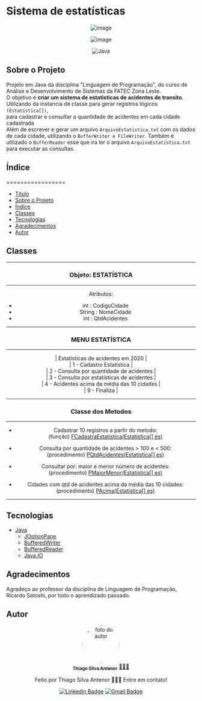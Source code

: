 # Sistema de estatísticas

<div align="center">
  
![image](https://github.com/thiagosilvaantenor/Sistema_de_transito/assets/99970279/8ecaf147-1984-43da-99ec-345a28850773)

![image](https://github.com/thiagosilvaantenor/Sistema_de_transito/assets/99970279/8246ddff-ce1f-4dd3-abf9-f562d9800c42)

![Java](https://img.shields.io/badge/java-%23ED8B00.svg?style=for-the-badge&logo=openjdk&logoColor=white)
</div>
  
## Sobre o Projeto
Projeto em Java da disciplina "Linguagem de Programação", do curso de Análise e Desenvolvimento de Sistemas da FATEC Zona Leste.<br>
O objetivo é **criar um sistema de estatisticas de acidentes de transito**.<br> Utilizando da instancia de classe para gerar registros lógicos `(Estatística[])`,<br>para cadastrar e consultar a quantidade de acidentes em cada cidade cadastrada
<br>Além de escrever e gerar um arquivo `ArquivoEstatistica.txt` com os dados de cada cidade, utilizando o `BufferWriter e FileWriter`. Também é utilizado o `BufferReader` esse que ira ler o arquivo `ArquivoEstatistica.txt` para executar as consultas. 

## Índice
=================
<!--ts-->
* [Título](#sistema-de-estatísticas)
* [Sobre o Projeto](#sobre-o-projeto)
* [Índice](#índice)
* [Classes](#classes)
* [Tecnologias](#tecnologias)
* [Agradecimentos](#agradecimentos)
* [Autor](#autor)
<!--te-->

## Classes
 <div align = "center">
<hr>
   <h3> Objeto: ESTATÍSTICA </h3>
<hr>
   Atributos:
   
* int : CodigoCidade
* String : NomeCidade
* int : QtdAcidentes 
   
<hr>
<h3>MENU ESTATÍSTICA</h3>
<hr>
<!--ts-->
| Estatísticas de acidentes em 2020
|<br>| 1 - Cadastro Estatística
|<br>| 2 - Consulta por quantidade de acidentes
|<br>| 3 - Consulta por estatísticas de acidentes
|<br>| 4 - Acidentes acima da média das 10 cidades
|<br>| 9 - Finaliza |
<!--te-->

<hr> 
<h3>Classe dos Metodos</h3>
<hr>

- Cadastrar 10 registros a partir do metodo:<br>
  (função) [ FCadastraEstatistica(Estatistica[] es)](https://github.com/thiagosilvaantenor/Sistema_de_transito/blob/main/src/ClasseMetodos.java)

- Consulta por quantidade de acidentes > 100 e < 500:<br>
  (procedimento) [PQtdAcidentes(Estatistica[] es)](https://github.com/thiagosilvaantenor/Sistema_de_transito/blob/main/src/ClasseMetodos.java)
  
- Consultar por:  maior e menor número de acidentes:<br>
  (procedimento) [PMaiorMenor(Estatistica[] es)](https://github.com/thiagosilvaantenor/Sistema_de_transito/blob/main/src/ClasseMetodos.java)
  
- Cidades com qtd de acidentes acima da média das 10 cidades:<br> 
  (procedimento) [PAcima(Estatistica[] es)](https://github.com/thiagosilvaantenor/Sistema_de_transito/blob/main/src/ClasseMetodos.java)
<hr>
  
</div>

## Tecnologias
- [Java](https://www.oracle.com/br/java/)
  - [JOptionPane](https://docs.oracle.com/javase/8/docs/api/javax/swing/JOptionPane.html)
  - [BufferedWriter](https://docs.oracle.com/javase/8/docs/api/java/io/BufferedWriter.html)
  - [BufferedReader](https://docs.oracle.com/javase/8/docs/api/java/io/BufferedReader.html)
  - [Java.IO](https://docs.oracle.com/javase/8/docs/api/java/io/package-summary.html)

## Agradecimentos
Agradeço ao professor da disciplina de Linguagem de Programação, Ricardo Satoshi, por todo o aprendizado passado.

## Autor
<div align="center">
<a href="https://www.linkedin.com/in/thiago-antenor/">
<img style="border-radius: 50%;" src="https://avatars.githubusercontent.com/u/99970279?v=4" width="100px;" alt="foto do autor"/>
 <br/>
 <sub><b>Thiago Silva Antenor</b></sub></a> <a href="https://www.linkedin.com/in/thiago-antenor/" title="Linkedin"> 🧑🏾‍💻</a>


Feito por Thiago Silva Antenor 👨🏾‍💻 Entre em contato!

[![Linkedin Badge](https://img.shields.io/badge/-Thiago-blue?style=flat-square&logo=Linkedin&logoColor=white&link=https://www.linkedin.com/in/thiago-antenor/)](https://www.linkedin.com/in/thiago-antenor/) 
[![Gmail Badge](https://img.shields.io/badge/-thiagoantenor31@gmail.com-c14438?style=flat-square&logo=Gmail&logoColor=white&link=mailto:thiagoantenor31.com)](mailto:thiagoantenor31.com)

</div>

